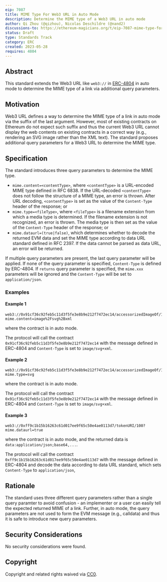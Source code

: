 ```yaml
---
eip: 7087
title: MIME Type For Web3 URL in Auto Mode
description: Determine the MIME type of a Web3 URL in auto mode
author: Qi Zhou (@qizhou), Nicolas Deschildre (@nand2)
discussions-to: https://ethereum-magicians.org/t/eip-7087-mime-type-for-web3-url-in-auto-mode/14471
status: Draft
type: Standards Track
category: ERC
created: 2023-05-28
requires: 4804
---
```


## Abstract

This standard extends the Web3 URL like `web3://` in [ERC-4804](./eip-4804.md) in auto mode to determine the MIME type of a link via additional query parameters.

## Motivation

Web3 URL defines a way to determine the MIME type of a link in auto mode via the suffix of the last argument.  However, most of existing contracts on Ethereum do not expect such suffix and thus the current Web3 URL cannot display the web contents on existing contracts in a correct way (e.g., rendering an SVG image rather than the XML text).  The standard proposes additional query parameters for a Web3 URL to determine the MIME type.

## Specification

The standard introduces three query parameters to determine the MIME type.

- `mime.content=<contentType>`, where `<contentType>` is a URL-encoded MIME type defined in RFC 6838. If the URL-decoded `<contentType>` does not follow the structure of a MIME type, an error is thrown. After URL decoding, `<contentType>` is set as the value of the `Content-Type` header of the response; or
- `mime.type=<fileType>`, where `<fileType>` is a filename extension from which a media type is determined. If the filename extension is not recognized, an error is thrown. The media type is then set as the value of the `Content-Type` header of the response; or
- `mime.dataurl=(true|false)`, which determines whether to decode the returned EVM data and set the MIME type according to data URL standard defined in RFC 2397.  If the data cannot be parsed as data URL, an error will be returned.
  
If multiple query parameters are present, the last query parameter will be applied.  If none of the query parameter is specified, `Content-Type` is defined by ERC-4804.  If `returns` query parameter is specified, the `mime.xxx` parameters will be ignored and the `Content-Type` will be set to `application/json`.
  
### Examples

#### Example 1

```
web3://0x91cf36c92feb5c11d3f5fe3e8b9e212f7472ec14/accessorizedImageOf/1289?mime.content=image%2Fsvg%2Bxml
```

where the contract is in auto mode.

The protocol will call the contract `0x91cf36c92feb5c11d3f5fe3e8b9e212f7472ec14` with the message defined in ERC-4804 and `Content-Type` is set to `image/svg+xml`.

#### Example 2

```
web3://0x91cf36c92feb5c11d3f5fe3e8b9e212f7472ec14/accessorizedImageOf/1289?mime.type=svg
```

where the contract is in auto mode.

The protocol will call the contract `0x91cf36c92feb5c11d3f5fe3e8b9e212f7472ec14` with the message defined in ERC-4804 and `Content-Type` is set to `image/svg+xml`.

#### Example 3

```
web3://0xff9c1b15b16263c61d017ee9f65c50e4ae0113d7/tokenURI/100?mime.dataurl=true
```

where the contract is in auto mode, and the returned data is `data:application/json;base64,...`.

The protocol will call the contract `0xff9c1b15b16263c61d017ee9f65c50e4ae0113d7` with the message defined in ERC-4804 and decode the data according to data URL standard, which sets `Content-Type` to `application/json`,

## Rationale

The standard uses three different query parameters rather than a single query paramter to avoid confusion - an implementer or a user can easily tell the expected returned MIME of a link.  Further, in auto mode, the query parameters are not used to form the EVM message (e.g., calldata) and thus it is safe to introduce new query parameters.

## Security Considerations

No security considerations were found.

## Copyright

Copyright and related rights waived via [CC0](../LICENSE.md).


